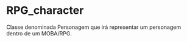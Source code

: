 # RPG_character
Classe denominada Personagem que irá representar um personagem dentro de um MOBA/RPG.
